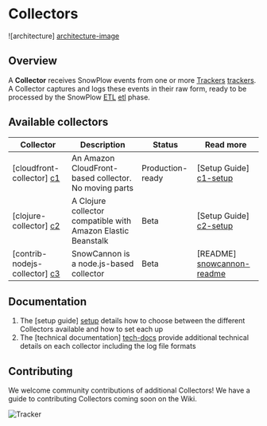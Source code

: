 # Collectors

![architecture] [architecture-image]

## Overview

A **Collector** receives SnowPlow events from one or more [Trackers]
[trackers]. A Collector captures and logs these events in their raw form, ready to be processed by the SnowPlow [ETL] [etl] phase.

## Available collectors

| Collector                       | Description                                           | Status           | Read more                    |
|---------------------------------|-------------------------------------------------------|------------------|------------------------------|
| [cloudfront-collector] [c1]     | An Amazon CloudFront-based collector. No moving parts | Production-ready | [Setup Guide] [c1-setup]                         |
| [clojure-collector] [c2]     | A Clojure collector compatible with Amazon Elastic Beanstalk | Beta | [Setup Guide] [c2-setup]                         |
| [contrib-nodejs-collector] [c3] | SnowCannon is a node.js-based collector               | Beta             | [README] [snowcannon-readme] | 

## Documentation

1. The [setup guide] [setup] details how to choose between the different Collectors available and how to set each up
2. The [technical documentation] [tech-docs] provide additional technical details on each collector including the log file formats

## Contributing

We welcome community contributions of additional Collectors! We have a guide to contributing Collectors coming soon on the Wiki. 

![Tracker](https://collector.snplow.com/i?&e=pv&page=2%20Collectors%20README&aid=snowplowgithub&p=web&tv=no-js-0.1.0)

[architecture-image]: https://github.com/snowplow/snowplow/raw/master/2-collectors/2-collectors.png
[trackers]: https://github.com/snowplow/snowplow/tree/master/1-trackers
[etl]: https://github.com/snowplow/snowplow/tree/master/3-etl
[snowcannon-readme]: https://github.com/shermozle/SnowCannon/blob/master/README.md
[c1]: ./2-collectors/cloudfront-collector/
[c1-setup]: https://github.com/snowplow/snowplow/wiki/Setting-up-the-Cloudfront-collector
[c2]: ./2-collectors/clojure-collector/
[c2-setup]: https://github.com/snowplow/snowplow/wiki/Setting-up-the-Clojure-collector
[c3]: ./2-collectors/contrib-nodejs-collector/
[c3-setup]: https://github.com/snowplow/snowplow/wiki/snowcannon-setup-guide
[setup]: https://github.com/snowplow/snowplow/wiki/setting-up-a-collector
[tech-docs]: https://github.com/snowplow/snowplow/wiki/collectors
[wiki]: https://github.com/snowplow/snowplow/wiki

